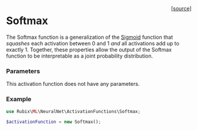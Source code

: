 <span style="float:right;"><a href="https://github.com/RubixML/RubixML/blob/master/src/NeuralNet/ActivationFunctions/Softmax.php">[source]</a></span>

# Softmax
The Softmax function is a generalization of the [Sigmoid](sigmoid.md) function that *squashes* each activation between 0 and 1 *and* all activations add up to exactly 1. Together, these properties allow the output of the Softmax function to be interpretable as a joint probability distribution.

### Parameters
This activation function does not have any parameters.

### Example
```php
use Rubix\ML\NeuralNet\ActivationFunctions\Softmax;

$activationFunction = new Softmax();
```